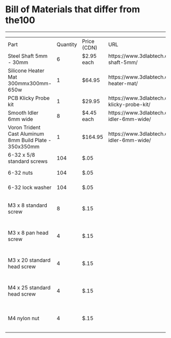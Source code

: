 <HTML>
   <HEAD></HEAD>
   <BODY>
      <H1>Bill of Materials that differ from the100</H1>
      <TABLE>
         <HR><TD>Part<TD>Quantity<TD>Price (CDN)<TD>URL<TD>Purpose</HR>
         <TR><TD>Steel Shaft 5mm - 30mm<TD>6<TD>$2.95 each<TD>https://www.3dlabtech.ca/product/steel-shaft-5mm/<TD></TR>
         <TR><TD>Silicone Heater Mat 300mmx300mm-650w<TD>1<TD>$64.95<TD>https://www.3dlabtech.ca/product/silicone-heater-mat/<TD></TR>
         <TR><TD>PCB Klicky Probe kit<TD>1<TD>$29.95<TD>https://www.3dlabtech.ca/product/pcb-klicky-probe-kit/<TD></TR>
         <TR><TD>Smooth Idler 6mm wide<TD>8<TD>$4.45 each<TD>https://www.3dlabtech.ca/product/smooth-idler-6mm-wide/<TD></TR>
         <TR><TD>Voron Trident Cast Aluminum 8mm Build Plate - 350x350mm<TD>1<TD>$164.95<TD>https://www.3dlabtech.ca/product/smooth-idler-6mm-wide/<TD></TR>
         <TR><TD>6-32 x 5/8 standard screws<TD>104<TD>$.05<TD><TD>Frame fastener</TR>
         <TR><TD>6-32 nuts<TD>104<TD>$.05<TD><TD>Frame fastener</TR>
         <TR><TD>6-32 lock washer<TD>104<TD>$.05<TD><TD>Frame fastener</TR>
         <TR><TD>M3 x 8 standard screw<TD>8<TD>$.15<TD><TD>Y axis guide block fastener</TR>
         <TR><TD>M3 x 8 pan head screw<TD>4<TD>$.15<TD><TD>Gantry rail clamp fastener</TR>
         <TR><TD>M3 x 20 standard head screw<TD>4<TD>$.15<TD><TD>X Axis guide block fastener</TR>
         <TR><TD>M4 x 25 standard head screw<TD>4<TD>$.15<TD><TD>Belt tightener fastener screws</TR>
         <TR><TD>M4 nylon nut<TD>4<TD>$.15<TD><TD>Belt tightener fastener screws</TR>
      </TABLE>
   </BODY>
</HTML>
